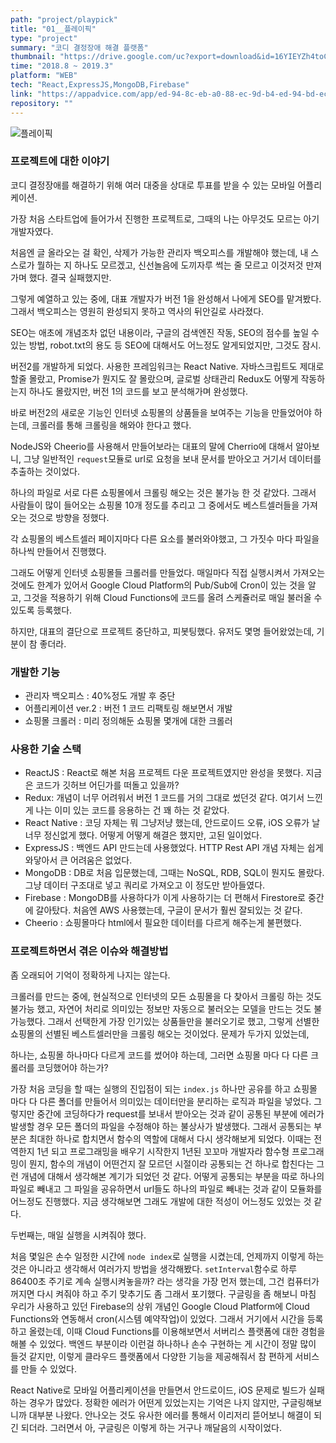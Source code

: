 ```yaml
---
path: "project/playpick"
title: "01__플레이픽"
type: "project"
summary: "코디 결정장애 해결 플랫폼"
thumbnail: "https://drive.google.com/uc?export=download&id=16YIEYZh4toCHhMTsjSTaLU_UXjMWhHyu"
time: "2018.8 ~ 2019.3"
platform: "WEB"
tech: "React,ExpressJS,MongoDB,Firebase"
link: "https://appadvice.com/app/ed-94-8c-eb-a0-88-ec-9d-b4-ed-94-bd-ec-bd-94-eb-94-94-ea-b2-b0-ec-a0-95-ec-9e-a5-ec-95-a0-ed-95-b4-ec-86-8c/1418537860"
repository: ""
---
```

![플레이픽](https://drive.google.com/uc?export=download&id=16YIEYZh4toCHhMTsjSTaLU_UXjMWhHyu)

### 프로젝트에 대한 이야기
코디 결정장애를 해결하기 위해 여러 대중을 상대로 투표를 받을 수 있는 모바일 어플리케이션.

가장 처음 스타트업에 들어가서 진행한 프로젝트로, 그때의 나는 아무것도 모르는 아기개발자였다.

처음엔 글 올라오는 걸 확인, 삭제가 가능한 관리자 백오피스를 개발해야 했는데, 내 스스로가 뭘하는 지 하나도 모르겠고, 신선놀음에 도끼자루 썩는 줄 모르고 이것저것 만져가며 했다. 결국 실패했지만.

그렇게 예열하고 있는 중에, 대표 개발자가 버전 1을 완성해서 나에게 SEO를 맡겨봤다. 그래서 백오피스는 영원히 완성되지 못하고 역사의 뒤안길로 사라졌다.

SEO는 애초에 개념조차 없던 내용이라, 구글의 검색엔진 작동, SEO의 점수를 높일 수 있는 방법, robot.txt의 용도 등 SEO에 대해서도 어느정도 알게되었지만, 그것도 잠시.

버전2를 개발하게 되었다. 사용한 프레임워크는 React Native. 자바스크립트도 제대로 할줄 몰랐고, Promise가 뭔지도 잘 몰랐으며, 글로벌 상태관리 Redux도 어떻게 작동하는지 하나도 몰랐지만, 버전 1의 코드를 보고 분석해가며 완성했다.

바로 버전2의 새로운 기능인 인터넷 쇼핑몰의 상품들을 보여주는 기능을 만들었어야 하는데, 크롤러를 통해 크롤링을 해와야 한다고 했다.

NodeJS와 Cheerio를 사용해서 만들어보라는 대표의 말에 Cherrio에 대해서 알아보니, 그냥 일반적인 `request`모듈로 url로 요청을 보내 문서를 받아오고 거기서 데이터를 추출하는 것이었다.

하나의 파일로 서로 다른 쇼핑몰에서 크롤링 해오는 것은 불가능 한 것 같았다. 그래서 사람들이 많이 들어오는 쇼핑몰 10개 정도를 추리고 그 중에서도 베스트셀러들을 가져오는 것으로 방향을 정했다.

각 쇼핑몰의 베스트셀러 페이지마다 다른 요소를 불러와야했고, 그 가짓수 마다 파일을 하나씩 만들어서 진행했다.

그래도 어떻게 인터넷 쇼핑몰들 크롤러를 만들었다. 매일마다 직접 실행시켜서 가져오는 것에도 한계가 있어서 Google Cloud Platform의 Pub/Sub에 Cron이 있는 것을 알고, 그것을 적용하기 위해 Cloud Functions에 코드를 올려 스케쥴러로 매일 불러올 수 있도록 등록했다.

하지만, 대표의 결단으로 프로젝트 중단하고, 피봇팅했다. 유저도 몇명 들어왔었는데, 기분이 참 좋더라.

### 개발한 기능
* 관리자 백오피스 : 40%정도 개발 후 중단
* 어플리케이션 ver.2 : 버전 1 코드 리팩토링 해보면서 개발
* 쇼핑몰 크롤러 : 미리 정의해둔 쇼핑몰 몇개에 대한 크롤러

### 사용한 기술 스택
* ReactJS : React로 해본 처음 프로젝트 다운 프로젝트였지만 완성을 못했다. 지금은 코드가 깃허브 어딘가를 떠돌고 있을까?
* Redux: 개념이 너무 어려워서 버전 1 코드를 거의 그대로 썼던것 같다. 여기서 느낀게 나는 이미 있는 코드를 응용하는 건 꽤 하는 것 같았다.
* React Native : 코딩 자체는 뭐 그냥저냥 했는데, 안드로이드 오류, iOS 오류가 날 너무 정신없게 했다. 어떻게 어떻게 해결은 했지만, 고된 일이었다.
* ExpressJS : 백엔드 API 만드는데 사용했었다. HTTP Rest API 개념 자체는 쉽게 와닿아서 큰 어려움은 없었다.
* MongoDB : DB로 처음 입문했는데, 그때는 NoSQL, RDB, SQL이 뭔지도 몰랐다. 그냥 데이터 구조대로 넣고 쿼리로 가져오고 이 정도만 받아들였다.
* Firebase : MongoDB를 사용하다가 이게 사용하기는 더 편해서 Firestore로 중간에 갈아탔다. 처음엔 AWS 사용했는데, 구글이 문서가 훨씬 잘되있는 것 같다.
* Cheerio : 쇼핑몰마다 html에서 필요한 데이터를 다르게 해주는게 불편했다.

### 프로젝트하면서 겪은 이슈와 해결방법
좀 오래되어 기억이 정확하게 나지는 않는다.

크롤러를 만드는 중에, 현실적으로 인터넷의 모든 쇼핑몰을 다 찾아서 크롤링 하는 것도 불가능 했고, 자연어 처리로 의미있는 정보만 자동으로 불러오는 모델을 만드는 것도 불가능했다. 그래서 선택한게 가장 인기있는 상품들만을 불러오기로 했고,
그렇게 선별한 쇼핑몰의 선별된 베스트셀러만을 크롤링 해오는 것이었다. 문제가 두가지 있었는데,

하나는, 쇼핑몰 하나마다 다르게 코드를 썼어야 하는데, 그러면 쇼핑몰 마다 다 다른 크롤러를 코딩했어야 하는가?

가장 처음 코딩을 할 때는 실행의 진입점이 되는 `index.js` 하나만 공유를 하고 쇼핑몰 마다 다 다른 폴더를 만들어서 의미있는 데이터만을 분리하는 로직과 파일을 넣었다. 그렇지만 중간에 코딩하다가 request를 보내서 받아오는 것과 같이 공통된 부분에 에러가 발생할 경우 모든 폴더의 파일을 수정해야 하는
불상사가 발생했다. 그래서 공통되는 부분은 최대한 하나로 합치면서 함수의 역할에 대해서 다시 생각해보게 되었다. 이때는 전역한지 1년 되고 프로그래밍을 배우기 시작한지 1년된 꼬꼬마 개발자라 함수형 프로그래밍이 뭔지, 함수의 개념이 어떤건지 잘 모르던 시절이라 공통되는 건 하나로 합친다는 그런 개념에 대해서
생각해본 계기가 되었던 것 같다. 어떻게 공통되는 부분을 따로 하나의 파일로 빼내고 그 파일을 공유하면서 url들도 하나의 파일로 빼내는 것과 같이 모듈화를 어느정도 진행했다. 지금 생각해보면 그래도 개발에 대한 적성이 어느정도 있었는 것 같다.

두번째는, 매일 실행을 시켜줘야 했다.

처음 몇일은 손수 일정한 시간에 `node index`로 실행을 시켰는데, 언제까지 이렇게 하는 것은 아니라고 생각해서 여러가지 방법을 생각해봤다.
`setInterval`함수로 하루 86400초 주기로 계속 실행시켜놓을까? 라는 생각을 가장 먼저 했는데, 그건 컴퓨터가 꺼지면 다시 켜줘야 하고 주기 맞추기도 좀 그래서 포기했다. 구글링을 좀 해보니 마침 우리가 사용하고 있던 Firebase의 상위 개념인 Google Cloud Platform에 Cloud Functions와 연동해서 cron(시스템 예약작업)이 있었다.
그래서 거기에서 시간을 등록하고 올렸는데, 이때 Cloud Functions를 이용해보면서 서버리스 플랫폼에 대한 경험을 해볼 수 있었다. 백엔드 부분이라 이런걸 하나하나 손수 구현하는 게 시간이 정말 많이 들것 같지만, 이렇게 클라우드 플랫폼에서 다양한 기능을 제공해줘서 참 편하게 서비스를 만들 수 있었다.

React Native로 모바일 어플리케이션을 만들면서 안드로이드, iOS 문제로 빌드가 실패하는 경우가 많았다. 정확한 에러가 어떤게 있었는지는 기억은 나지 않지만, 구글링해보니까 대부분 나왔다. 안나오는 것도 유사한 에러를 통해서 이리저리 뜯어보니 해결이 되긴 되더라.
그러면서 아, 구글링은 이렇게 하는 거구나 깨달음의 시작이었다.
